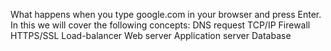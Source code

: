 What happens when you type google.com in your browser and press Enter.
In this we will cover the following concepts:
DNS request
TCP/IP
Firewall
HTTPS/SSL
Load-balancer
Web server
Application server
Database
